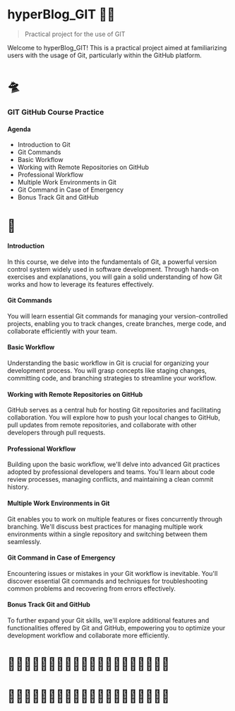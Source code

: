 # hyperBlog_GIT  👨‍💻
> Practical project for the use of GIT

Welcome to hyperBlog_GIT! This is a practical project aimed at familiarizing users with the usage of Git, particularly within the GitHub platform.

# 🛸

### GIT GitHub Course Practice 

#### Agenda
- Introduction to Git
- Git Commands
- Basic Workflow
- Working with Remote Repositories on GitHub
- Professional Workflow
- Multiple Work Environments in Git
- Git Command in Case of Emergency
- Bonus Track Git and GitHub

# 🚀

#### Introduction
In this course, we delve into the fundamentals of Git, a powerful version control system widely used in software development. Through hands-on exercises and explanations, you will gain a solid understanding of how Git works and how to leverage its features effectively.

#### Git Commands
You will learn essential Git commands for managing your version-controlled projects, enabling you to track changes, create branches, merge code, and collaborate efficiently with your team.

#### Basic Workflow
Understanding the basic workflow in Git is crucial for organizing your development process. You will grasp concepts like staging changes, committing code, and branching strategies to streamline your workflow.

#### Working with Remote Repositories on GitHub
GitHub serves as a central hub for hosting Git repositories and facilitating collaboration. You will explore how to push your local changes to GitHub, pull updates from remote repositories, and collaborate with other developers through pull requests.

#### Professional Workflow
Building upon the basic workflow, we'll delve into advanced Git practices adopted by professional developers and teams. You'll learn about code review processes, managing conflicts, and maintaining a clean commit history.

#### Multiple Work Environments in Git
Git enables you to work on multiple features or fixes concurrently through branching. We'll discuss best practices for managing multiple work environments within a single repository and switching between them seamlessly.

#### Git Command in Case of Emergency
Encountering issues or mistakes in your Git workflow is inevitable. You'll discover essential Git commands and techniques for troubleshooting common problems and recovering from errors effectively.

#### Bonus Track Git and GitHub
To further expand your Git skills, we'll explore additional features and functionalities offered by Git and GitHub, empowering you to optimize your development workflow and collaborate more efficiently.

# 🎃🎃🎃🎃🎃🎃🎃🎃🎃🎃🎃🎃🎃🎃🎃🎃🎃🎃🎃🎃
# 🛟🛟🛟🛟🛟🛟🛟🛟🛟🛟🛟🛟🛟🛟🛟🛟🛟🛟🛟🛟